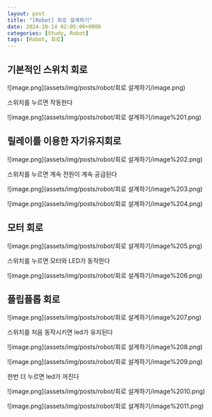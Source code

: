 ```yaml
---
layout: post
title: "[Robot] 회로 설계하기"
date: 2024-10-14 02:05:00+0900
categories: [Study, Robot]
tags: [Robot, 회로]
---
```

## 기본적인 스위치 회로

![image.png](assets/img/posts/robot/회로 설계하기/image.png)

스위치를 누르면 작동한다

![image.png](assets/img/posts/robot/회로 설계하기/image%201.png)

## 릴레이를 이용한 자기유지회로

![image.png](assets/img/posts/robot/회로 설계하기/image%202.png)

스위치를 누르면 계속 전원이 계속 공급된다

![image.png](assets/img/posts/robot/회로 설계하기/image%203.png)

![image.png](assets/img/posts/robot/회로 설계하기/image%204.png)

## 모터 회로

![image.png](assets/img/posts/robot/회로 설계하기/image%205.png)

스위치를 누르면 모터와 LED가 동작한다

![image.png](assets/img/posts/robot/회로 설계하기/image%206.png)

## 플립플롭 회로

![image.png](assets/img/posts/robot/회로 설계하기/image%207.png)

스위치를 처음 동작시키면 led가 유지된다

![image.png](assets/img/posts/robot/회로 설계하기/image%208.png)

![image.png](assets/img/posts/robot/회로 설계하기/image%209.png)

한번 더 누르면 led가 꺼진다

![image.png](assets/img/posts/robot/회로 설계하기/image%2010.png)

![image.png](assets/img/posts/robot/회로 설계하기/image%2011.png)
